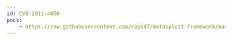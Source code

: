 ```yaml
---
id: CVE-2011-4050
pocs:
    - https://raw.githubusercontent.com/rapid7/metasploit-framework/master/modules/auxiliary/dos/scada/igss9_dataserver.rb
---
```

